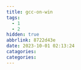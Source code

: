```yaml
---
title: gcc-on-win
tags:
  - 1
  - 2
hidden: true
abbrlink: 8722d43e
date: 2023-10-01 02:13:24
catagories:
categories:
---
```


<!-- <meting-js
    server="netease"
    type="song"
    autoplay="true"
    id="18126594">
</meting-js> -->